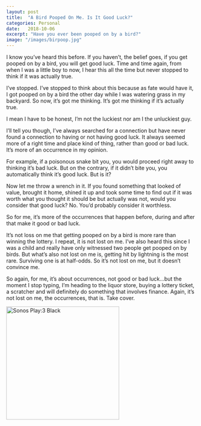 ```yaml
---
layout: post
title:  "A Bird Pooped On Me. Is It Good Luck?"
categories: Personal
date:   2018-10-06
excerpt: "Have you ever been pooped on by a bird?"
image: "/images/birpoop.jpg"
---
```

I know you’ve heard this before. If you haven’t, the belief goes, if you get pooped on by a bird, you will get good luck. Time and time again, from when I was a little boy to now, I hear this all the time but never stopped to think if it was actually true.

I’ve stopped. I’ve stopped to think about this because as fate would have it, I got pooped on by a bird the other day while I was watering grass in my backyard. So now, it’s got me thinking. It’s got me thinking if it’s actually true.

I mean I have to be honest, I’m not the luckiest nor am I the unluckiest guy.

I’ll tell you though, I’ve always searched for a connection but have never found a connection to having or not having good luck. It always seemed more of a right time and place kind of thing, rather than good or bad luck. It’s more of an occurrence in my opinion.

For example, if a poisonous snake bit you, you would proceed right away to thinking it’s bad luck. But on the contrary, if it didn’t bite you, you automatically think it’s good luck. But is it?

Now let me throw a wrench in it. If you found something that looked of value, brought it home, shined it up and took some time to find out if it was worth what you thought it should be but actually was not, would you consider that good luck? No. You’d probably consider it worthless.

So for me, it’s more of the occurrences that happen before, during and after that make it good or bad luck.

It’s not loss on me that getting pooped on by a bird is more rare than winning the lottery. I repeat, it is not lost on me. I’ve also heard this since I was a child and really have only witnessed two people get pooped on by birds. But what’s also not lost on me is, getting hit by lightning is the most rare. Surviving one is at half-odds. So it’s not lost on me, but it doesn’t convince me.

So again, for me, it’s about occurrences, not good or bad luck...but the moment I stop typing, I’m heading to the liquor store, buying a lottery ticket, a scratcher and will definitely do something that involves finance. Again, it’s not lost on me, the occurrences, that is. Take cover.

<a href="http://www.kqzyfj.com/click-8982858-10816427?url=http%3A%2F%2Fwww.sonos.com%2Fen-us%2Fshop%2Fplay3-black&cjsku=PLAY3US1BLK%C3%AF%C2%BF%C2%BD" target="_top"><img src="http://demandware.edgesuite.net/sits_pod40/dw/image/v2/ABCG_PRD/on/demandware.static/-/Sites-sonos-master/default/dwe06a1fbf/images/play3/play3-blk-angle.png" border="0" alt="Sonos Play:3 Black" width="300px"/></a><img src="http://www.lduhtrp.net/image-8982858-10816427" width="1" height="1" border="0"/>
